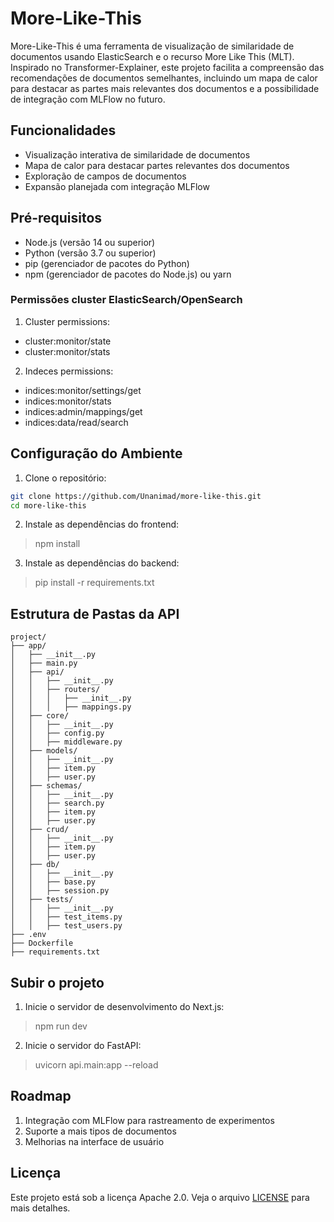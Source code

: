 # More-Like-This

More-Like-This é uma ferramenta de visualização de similaridade de documentos usando ElasticSearch e o recurso More Like This (MLT). Inspirado no Transformer-Explainer, este projeto facilita a compreensão das recomendações de documentos semelhantes, incluindo um mapa de calor para destacar as partes mais relevantes dos documentos e a possibilidade de integração com MLFlow no futuro.

## Funcionalidades

- Visualização interativa de similaridade de documentos
- Mapa de calor para destacar partes relevantes dos documentos
- Exploração de campos de documentos
- Expansão planejada com integração MLFlow

## Pré-requisitos

- Node.js (versão 14 ou superior)
- Python (versão 3.7 ou superior)
- pip (gerenciador de pacotes do Python)
- npm (gerenciador de pacotes do Node.js) ou yarn
  
### Permissões cluster ElasticSearch/OpenSearch

1. Cluster permissions:

  - cluster:monitor/state
  - cluster:monitor/stats

2. Indeces permissions:
   
  - indices:monitor/settings/get
  - indices:monitor/stats
  - indices:admin/mappings/get
  - indices:data/read/search


## Configuração do Ambiente

1. Clone o repositório:

```sh
git clone https://github.com/Unanimad/more-like-this.git
cd more-like-this
```

2. Instale as dependências do frontend:

> npm install

3. Instale as dependências do backend:

> pip install -r requirements.txt

## Estrutura de Pastas da API

```
project/
├── app/
│   ├── __init__.py
│   ├── main.py
│   ├── api/
│   │   ├── __init__.py
│   │   ├── routers/
│   │   │   ├── __init__.py
│   │   │   ├── mappings.py
│   ├── core/
│   │   ├── __init__.py
│   │   ├── config.py
│   │   ├── middleware.py
│   ├── models/
│   │   ├── __init__.py
│   │   ├── item.py
│   │   ├── user.py
│   ├── schemas/
│   │   ├── __init__.py
│   │   ├── search.py
│   │   ├── item.py
│   │   ├── user.py
│   ├── crud/
│   │   ├── __init__.py
│   │   ├── item.py
│   │   ├── user.py
│   ├── db/
│   │   ├── __init__.py
│   │   ├── base.py
│   │   ├── session.py
│   ├── tests/
│   │   ├── __init__.py
│   │   ├── test_items.py
│   │   ├── test_users.py
├── .env
├── Dockerfile
├── requirements.txt
```

## Subir o projeto

1. Inicie o servidor de desenvolvimento do Next.js:

> npm run dev

2. Inicie o servidor do FastAPI:

> uvicorn api.main:app --reload

## Roadmap

1. Integração com MLFlow para rastreamento de experimentos
1. Suporte a mais tipos de documentos
1. Melhorias na interface de usuário

## Licença

Este projeto está sob a licença Apache 2.0. Veja o arquivo [LICENSE](LICENSE.md) para mais detalhes.
